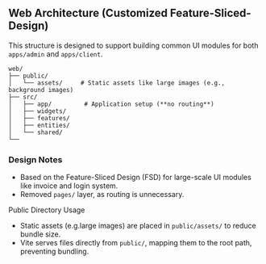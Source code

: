 ## Web Architecture (Customized Feature-Sliced-Design)

This structure is designed to support building common UI modules for both `apps/admin` and `apps/client`.

```tsx
web/
├── public/
│   └── assets/     # Static assets like large images (e.g., background images)
├── src/
│   ├── app/         # Application setup (**no routing**)
│   ├── widgets/
│   ├── features/
│   ├── entities/
│   └── shared/
└──
```

### Design Notes

- Based on the Feature-Sliced Design (FSD) for large-scale UI modules like invoice and login system.
- Removed `pages/` layer, as routing is unnecessary.

Public Directory Usage

- Static assets (e.g.large images) are placed in `public/assets/` to reduce bundle size.
- Vite serves files directly from `public/`, mapping them to the root path, preventing bundling.
